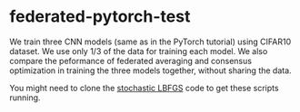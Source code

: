 # federated-pytorch-test
We train three CNN models (same as in the PyTorch tutorial) using CIFAR10 dataset. We use only 1/3 of the data for training each model. We also compare the peformance of federated averaging and consensus optimization in training the three models together, without sharing the data.

You might need to clone the [stochastic LBFGS](https://github.com/nlesc-dirac/pytorch) code to get these scripts running.
